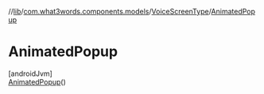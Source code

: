 //[lib](../../../../index.md)/[com.what3words.components.models](../../index.md)/[VoiceScreenType](../index.md)/[AnimatedPopup](index.md)

# AnimatedPopup

[androidJvm]\
[AnimatedPopup](index.md)()
